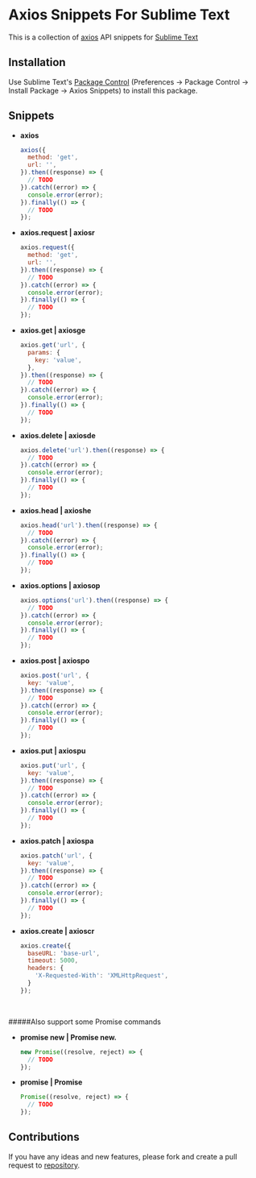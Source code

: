 Axios Snippets For Sublime Text
==========================================

This is a collection of [axios](https://github.com/axios/axios) API snippets for [Sublime Text](http://www.sublimetext.com)

Installation
------------

Use Sublime Text's [Package Control](http://wbond.net/sublime_packages/package_control) (Preferences -> Package Control -> Install Package -> Axios Snippets) to install this package.

Snippets
--------
* __axios__
  ```javascript
  axios({
    method: 'get',
    url: '',
  }).then((response) => {
    // TODO
  }).catch((error) => {
    console.error(error);
  }).finally(() => {
    // TODO
  });
  ```

* __axios.request | axiosr__
  ```javascript
  axios.request({
    method: 'get',
    url: '',
  }).then((response) => {
    // TODO
  }).catch((error) => {
    console.error(error);
  }).finally(() => {
    // TODO
  });
  ```

* __axios.get | axiosge__
  ```javascript
  axios.get('url', {
    params: {
      key: 'value',
    },
  }).then((response) => {
    // TODO
  }).catch((error) => {
    console.error(error);
  }).finally(() => {
    // TODO
  });
  ```

* __axios.delete | axiosde__
  ```javascript
  axios.delete('url').then((response) => {
    // TODO
  }).catch((error) => {
    console.error(error);
  }).finally(() => {
    // TODO
  });
  ```

* __axios.head | axioshe__
  ```javascript
  axios.head('url').then((response) => {
    // TODO
  }).catch((error) => {
    console.error(error);
  }).finally(() => {
    // TODO
  });
  ```

* __axios.options | axiosop__
  ```javascript
  axios.options('url').then((response) => {
    // TODO
  }).catch((error) => {
    console.error(error);
  }).finally(() => {
    // TODO
  });
  ```

* __axios.post | axiospo__
  ```javascript
  axios.post('url', {
    key: 'value',
  }).then((response) => {
    // TODO
  }).catch((error) => {
    console.error(error);
  }).finally(() => {
    // TODO
  });
  ```

* __axios.put | axiospu__
  ```javascript
  axios.put('url', {
    key: 'value',
  }).then((response) => {
    // TODO
  }).catch((error) => {
    console.error(error);
  }).finally(() => {
    // TODO
  });
  ```

* __axios.patch | axiospa__
  ```javascript
  axios.patch('url', {
    key: 'value',
  }).then((response) => {
    // TODO
  }).catch((error) => {
    console.error(error);
  }).finally(() => {
    // TODO
  });
  ```

* __axios.create | axioscr__
  ```javascript
  axios.create({
    baseURL: 'base-url',
    timeout: 5000,
    headers: {
      'X-Requested-With': 'XMLHttpRequest',
    }
  });
  ```

&nbsp;

#####Also support some Promise commands

* __promise new | Promise new.__
  ```javascript
  new Promise((resolve, reject) => {
    // TODO
  });
  ```

* __promise | Promise__
  ```javascript
  Promise((resolve, reject) => {
    // TODO
  });
  ```

Contributions
---------------------
If you have any ideas and new features, please fork and create a pull request to [repository](https://github.com/cvhau/sublime-axios-snippets).
